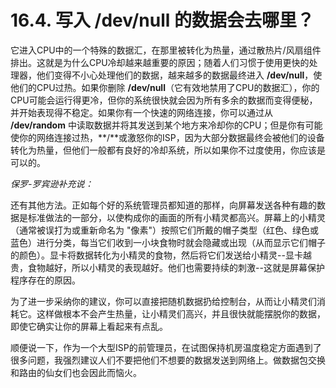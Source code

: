 # 16.4. 写入 /dev/null 的数据会去哪里？

它进入CPU中的一个特殊的数据汇，在那里被转化为热量，通过散热片/风扇组件排出。这就是为什么CPU冷却越来越重要的原因；随着人们习惯于使用更快的处理器，他们变得不小心处理他们的数据，越来越多的数据最终进入 **/dev/null**，使他们的CPU过热。如果你删除 **/dev/null**（它有效地禁用了CPU的数据汇），你的CPU可能会运行得更冷，但你的系统很快就会因为所有多余的数据而变得便秘，并开始表现得不稳定。如果你有一个快速的网络连接，你可以通过从 **/dev/random** 中读取数据并将其发送到某个地方来冷却你的CPU；但是你有可能使你的网络连接过热，**/**或激怒你的ISP，因为大部分数据最终会被他们的设备转化为热量，但他们一般都有良好的冷却系统，所以如果你不过度使用，你应该是可以的。

*保罗-罗宾逊补充说：*

还有其他方法。正如每个好的系统管理员都知道的那样，向屏幕发送各种有趣的数据是标准做法的一部分，以使构成你的画面的所有小精灵都高兴。屏幕上的小精灵（通常被误打为或重新命名为 "像素"）按照它们所戴的帽子类型（红色、绿色或蓝色）进行分类，每当它们收到一小块食物时就会隐藏或出现（从而显示它们帽子的颜色）。显卡将数据转化为小精灵的食物，然后将它们发送给小精灵--显卡越贵，食物越好，所以小精灵的表现越好。他们也需要持续的刺激--这就是屏幕保护程序存在的原因。

为了进一步采纳你的建议，你可以直接把随机数据扔给控制台，从而让小精灵们消耗它。这样做根本不会产生热量，让小精灵们高兴，并且很快就能摆脱你的数据，即使它确实让你的屏幕上看起来有点乱。

顺便说一下，作为一个大型ISP的前管理员，在试图保持机房温度稳定方面遇到了很多问题，我强烈建议人们不要把他们不想要的数据发送到网络上。做数据包交换和路由的仙女们也会因此而恼火。
